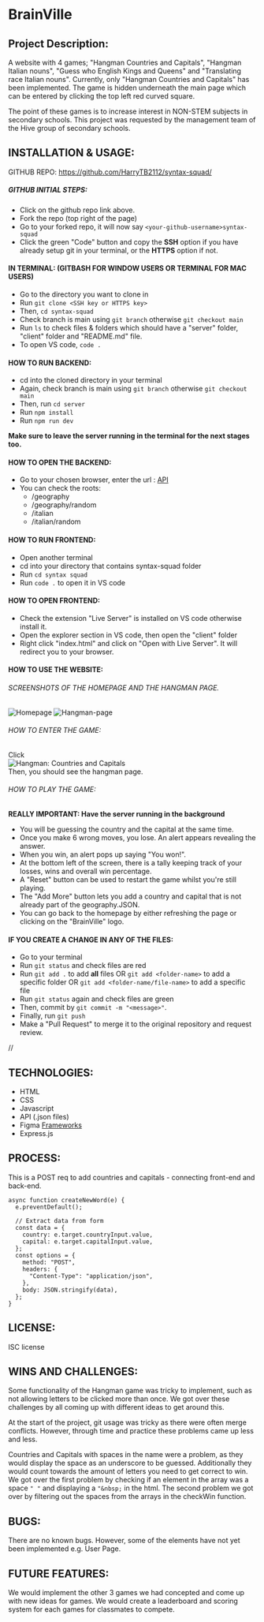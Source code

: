 # BrainVille

## Project Description:

A website with 4 games; "Hangman Countries and Capitals", "Hangman Italian nouns", "Guess who English Kings and Queens" and "Translating race Italian nouns". Currently, only "Hangman Countries and Capitals" has been implemented.
The game is hidden underneath the main page which can be entered by clicking the top left red curved square.

The point of these games is to increase interest in NON-STEM subjects in secondary schools.
This project was requested by the management team of the Hive group of secondary schools.

## INSTALLATION & USAGE:

GITHUB REPO: https://github.com/HarryTB2112/syntax-squad/

##### GITHUB INITIAL STEPS:

- Click on the github repo link above.
- Fork the repo (top right of the page)
- Go to your forked repo, it will now say `<your-github-username>syntax-squad`
- Click the green "Code" button and copy the **SSH** option if you have already setup git in your terminal, or the **HTTPS** option if not.

#### IN TERMINAL: (GITBASH FOR WINDOW USERS OR TERMINAL FOR MAC USERS)

- Go to the directory you want to clone in
- Run `git clone <SSH key or HTTPS key>`
- Then, `cd syntax-squad`
- Check branch is main using `git branch` otherwise `git checkout main`
- Run `ls` to check files & folders which should have a "server" folder, "client" folder and "README.md" file.
- To open VS code, `code .`

#### HOW TO RUN BACKEND:

- cd into the cloned directory in your terminal
- Again, check branch is main using `git branch` otherwise `git checkout main`
- Then, run `cd server`
- Run `npm install`
- Run `npm run dev`

**Make sure to leave the server running in the terminal for the next stages too.**

#### HOW TO OPEN THE BACKEND:

- Go to your chosen browser, enter the url : [API](http://localhost:3002)
- You can check the roots:
  - /geography
  - /geography/random
  - /italian
  - /italian/random

#### HOW TO RUN FRONTEND:

- Open another terminal
- cd into your directory that contains syntax-squad folder
- Run `cd syntax squad`
- Run `code .` to open it in VS code

#### HOW TO OPEN FRONTEND:

- Check the extension "Live Server" is installed on VS code otherwise install it.
- Open the explorer section in VS code, then open the "client" folder
- Right click "index.html" and click on "Open with Live Server". It will redirect you to your browser.

#### HOW TO USE THE WEBSITE:

###### SCREENSHOTS OF THE HOMEPAGE AND THE HANGMAN PAGE.

![Homepage](/client/images/Homepage.png=50x50)
![Hangman-page](/client/images/Hangman-page.png=50x50)

###### HOW TO ENTER THE GAME:

Click 
<br>
![Hangman: Countries and Capitals](/client/images/game1.PNG=50x50)
<br>
Then, you should see the hangman page.

###### HOW TO PLAY THE GAME:

**REALLY IMPORTANT: Have the server running in the background**

- You will be guessing the country and the capital at the same time.
- Once you make 6 wrong moves, you lose. An alert appears revealing the answer.
- When you win, an alert pops up saying "You won!".
- At the bottom left of the screen, there is a tally keeping track of your losses, wins and overall win percentage.
- A "Reset" button can be used to restart the game whilst you're still playing.
- The "Add More" button lets you add a country and capital that is not already part of the geography.JSON.
- You can go back to the homepage by either refreshing the page or clicking on the "BrainVille" logo.

#### IF YOU CREATE A CHANGE IN ANY OF THE FILES:

- Go to your terminal
- Run `git status` and check files are red
- Run `git add .` to add **all** files
  OR `git add <folder-name>` to add a specific folder
  OR `git add <folder-name/file-name>` to add a specific file
- Run `git status` again and check files are green
- Then, commit by `git commit -m "<message>"`.
- Finally, run `git push`
- Make a "Pull Request" to merge it to the original repository and request review.

//

## TECHNOLOGIES:

- HTML
- CSS
- Javascript
- API (.json files)
- Figma [Frameworks](https://www.figma.com/file/ZWZXKNWeLBZqYAEDCQDGbX/Hangman?type=design&node-id=0%3A1&t=KlhuUEeRTDZebxyR-1)
- Express.js

## PROCESS:

This is a POST req to add countries and capitals - connecting front-end and back-end.

```
async function createNewWord(e) {
  e.preventDefault();

  // Extract data from form
  const data = {
    country: e.target.countryInput.value,
    capital: e.target.capitalInput.value,
  };
  const options = {
    method: "POST",
    headers: {
      "Content-Type": "application/json",
    },
    body: JSON.stringify(data),
  };
}
```

## LICENSE:

ISC license

## WINS AND CHALLENGES:

Some functionality of the Hangman game was tricky to implement, such as not allowing letters to be clicked more than once. We got over these challenges by all coming up with different ideas to get around this.

At the start of the project, git usage was tricky as there were often merge conflicts. However, through time and practice these problems came up less and less.

Countries and Capitals with spaces in the name were a problem, as they would display the space as an underscore to be guessed. Additionally they would count towards the amount of letters you need to get correct to win. We got over the first problem by checking if an element in the array was a space `" "` and displaying a `"&nbsp;` in the html. The second problem we got over by filtering out the spaces from the arrays in the checkWin function.

## BUGS:

There are no known bugs. However, some of the elements have not yet been implemented e.g. User Page.

## FUTURE FEATURES:

We would implement the other 3 games we had concepted and come up with new ideas for games. We would create a leaderboard and scoring system for each games for classmates to compete.
